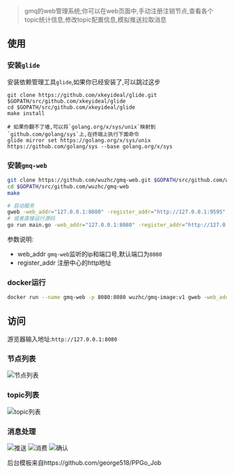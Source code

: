 > gmq的web管理系统;你可以在web页面中,手动注册注销节点,查看各个topic统计信息,修改topic配置信息,模拟推送拉取消息

## 使用
### 安装`glide`
安装依赖管理工具`glide`,如果你已经安装了,可以跳过这步
```
git clone https://github.com/xkeyideal/glide.git $GOPATH/src/github.com/xkeyideal/glide
cd $GOPATH/src/github.com/xkeyideal/glide
make install

# 如果你翻不了墙,可以将`golang.org/x/sys/unix`映射到`github.com/golang/sys`上,在终端上执行下面命令
glide mirror set https://golang.org/x/sys/unix https://github.com/golang/sys --base golang.org/x/sys
```

### 安装`gmq-web`
```bash
git clone https://github.com/wuzhc/gmq-web.git $GOPATH/src/github.com/wuzhc/gmq-web
cd $GOPATH/src/github.com/wuzhc/gmq-web
make

# 启动服务
gweb -web_addr="127.0.0.1:8080" -register_addr="http://127.0.0.1:9595"
# 或者直接运行源码
go run main.go -web_addr="127.0.0.1:8080" -register_addr="http://127.0.0.1:9595"
```
参数说明:
- web_addr `gmq-web`监听的ip和端口号,默认端口为`8080`
- register_addr 注册中心的http地址

### docker运行
```bash
docker run --name gmq-web -p 8080:8080 wuzhc/gmq-image:v1 gweb -web_addr="127.0.0.1:8080" -register_addr="http://127.0.0.1:9595"
```

## 访问
游览器输入地址:`http://127.0.0.1:8080`
### 节点列表
![节点列表](https://gitee.com/wuzhc123/zcnote/raw/master/images/gmq/gmq-web%E8%8A%82%E7%82%B9%E5%88%97%E8%A1%A8.png)
### topic列表
![topic列表](https://gitee.com/wuzhc123/zcnote/raw/master/images/gmq/gmq-web%E4%B8%BB%E9%A2%98%E5%88%97%E8%A1%A8.png)
### 消息处理
![推送](https://gitee.com/wuzhc123/zcnote/raw/master/images/gmq/gmq-web%E6%B6%88%E6%81%AF%E6%8E%A8%E9%80%81.png)
![消费](https://gitee.com/wuzhc123/zcnote/raw/master/images/gmq/gmq-web%E6%B6%88%E6%81%AF%E6%B6%88%E8%B4%B9.png)
![确认](https://gitee.com/wuzhc123/zcnote/raw/master/images/gmq/gmq-web%E6%B6%88%E6%81%AF%E7%A1%AE%E8%AE%A4.png)

后台模板来自https://github.com/george518/PPGo_Job